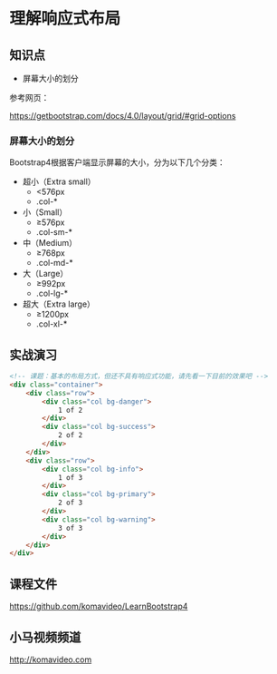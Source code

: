理解响应式布局
============

## 知识点

* 屏幕大小的划分

参考网页：

https://getbootstrap.com/docs/4.0/layout/grid/#grid-options

### 屏幕大小的划分

Bootstrap4根据客户端显示屏幕的大小，分为以下几个分类：

* 超小（Extra small）
  - <576px
  - .col-*
* 小（Small）
  - ≥576px
  - .col-sm-*
* 中（Medium）
  - ≥768px
  - .col-md-*
* 大（Large）
  - ≥992px
  - .col-lg-*
* 超大（Extra large）
  - ≥1200px
  - .col-xl-*

## 实战演习

~~~html
<!-- 课题：基本的布局方式，但还不具有响应式功能，请先看一下目前的效果吧 -->
<div class="container">
    <div class="row">
        <div class="col bg-danger">
            1 of 2
        </div>
        <div class="col bg-success">
            2 of 2
        </div>
    </div>
    <div class="row">
        <div class="col bg-info">
            1 of 3
        </div>
        <div class="col bg-primary">
            2 of 3
        </div>
        <div class="col bg-warning">
            3 of 3
        </div>
    </div>
</div>
~~~

## 课程文件

https://github.com/komavideo/LearnBootstrap4

## 小马视频频道

http://komavideo.com
